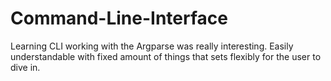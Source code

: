 # Command-Line-Interface
Learning CLI working with the Argparse was really interesting.
Easily understandable with fixed amount of things that sets flexibly for the user to dive in.